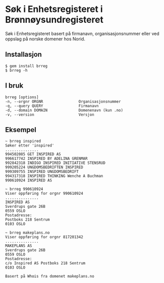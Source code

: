 # Søk i Enhetsregisteret i Brønnøysundregisteret

Søk i Enhetsregisteret basert på firmanavn, organisasjonsnummer eller ved oppslag på norske domener hos Norid.

## Installasjon

```shell
$ gem install brreg
$ brreg -h
```

## I bruk

```shell
brreg [options]
-n, --orgnr ORGNR                Organisasjonsnummer
-q, --query QUERY                Firmanavn
-d, --domain DOMAIN              Domenenavn (kun .no)
-v, --version                    Versjon
```

## Eksempel

```shell
~ brreg inspired
Søker etter 'inspired'
...............
994502085 GET INSPIRED AS
996617742 INSPIRED BY ADELINA GRENMAR
992842318 INDIGO INSPIRED INITIATIVE STENSRUD
999205224 UNGDOMSBEDRIFTEN INSPIRED
999309755 INSPIRED UNGDOMSBEDRIFT
994317318 INSPIRED THINKING Wenche A Buchman
990610924 INSPIRED AS

~ brreg 990610924
Viser oppføring for orgnr 990610924
...............
INSPIRED AS
Sverdrups gate 26B
0559 OSLO
Postadresse:
Postboks 218 Sentrum
0103 OSLO

~ brreg makeplans.no
Viser oppføring for orgnr 817201342
...............
MAKEPLANS AS
Sverdrups gate 26B
0559 OSLO
Postadresse:
c/o Inspired AS Postboks 218 Sentrum
0103 OSLO

Basert på Whois fra domenet makeplans.no
```